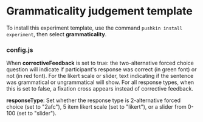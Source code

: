 # Grammaticality judgement template

To install this experiment template, use the command `pushkin install experiment`, then select **grammaticality**.

### config.js

When **correctiveFeedback** is set to true: the two-alternative forced choice question will indicate if participant's response was correct \(in green font\) or not \(in red font\). For the likert scale or slider, text indicating if the sentence was grammatical or ungrammatical will show. For all response types, when this is set to false, a fixation cross appears instead of corrective feedback.

**responseType**: Set whether the response type is 2-alternative forced choice \(set to "2afc"\), 5 item likert scale \(set to "likert"\), or a slider from 0-100 \(set to "slider"\).

